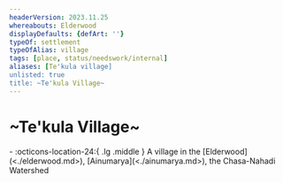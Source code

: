 ```yaml
---
headerVersion: 2023.11.25
whereabouts: Elderwood
displayDefaults: {defArt: ''}
typeOf: settlement
typeOfAlias: village
tags: [place, status/needswork/internal]
aliases: [Te'kula village]
unlisted: true
title: ~Te'kula Village~
---
```

# ~Te'kula Village~
<div class="grid cards ext-narrow-margin ext-one-column" markdown>
-    :octicons-location-24:{ .lg .middle } A village in the [Elderwood](<./elderwood.md>), [Ainumarya](<./ainumarya.md>), the Chasa-Nahadi Watershed  
</div>



